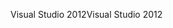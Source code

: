<span data-ttu-id="94e31-101">Visual Studio 2012</span><span class="sxs-lookup"><span data-stu-id="94e31-101">Visual Studio 2012</span></span>